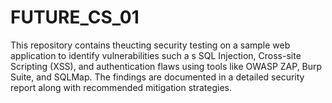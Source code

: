 # FUTURE_CS_01
This repository contains theucting security testing on a sample web application to identify vulnerabilities such a s SQL Injection, Cross-site Scripting (XSS), and authentication flaws using tools like OWASP ZAP, Burp Suite, and SQLMap. The findings are documented in a detailed security report along with recommended mitigation strategies.
